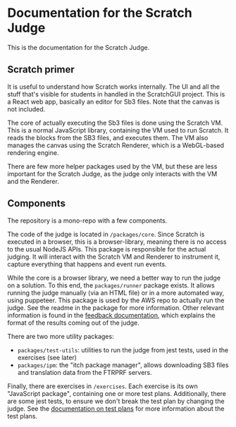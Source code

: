 # Documentation for the Scratch Judge

This is the documentation for the Scratch Judge.

## Scratch primer

It is useful to understand how Scratch works internally.
The UI and all the stuff that's visible for students in handled in the ScratchGUI project.
This is a React web app, basically an editor for Sb3 files.
Note that the canvas is not included.

The core of actually executing the Sb3 files is done using the Scratch VM.
This is a normal JavaScript library, containing the VM used to run Scratch.
It reads the blocks from the SB3 files, and executes them.
The VM also manages the canvas using the Scratch Renderer, which is a WebGL-based rendering engine.

There are few more helper packages used by the VM, but these are less important for the Scratch Judge, as the judge only interacts with the VM and the Renderer.

## Components

The repository is a mono-repo with a few components.

The code of the judge is located in `/packages/core`.
Since Scratch is executed in a browser, this is a browser-library, meaning there is no access to the usual NodeJS APIs.
This package is responsible for the actual judging.
It will interact with the Scratch VM and Renderer to instrument it, capture everything that happens and event run events.

While the core is a browser library, we need a better way to run the judge on a solution.
To this end, the `packages/runner` package exists.
It allows running the judge manually (via an HTML file) or in a more automated way, using puppeteer.
This package is used by the AWS repo to actually run the judge.
See the readme in the package for more information.
Other relevant information is found in the [feedback documentation](./feedback.md), which explains the format of the results coming out of the judge.

There are two more utility packages:

- `packages/test-utils`: utilities to run the judge from jest tests, used in the exercises (see later)
- `packages/ipm`: the "itch package manager", allows downloading SB3 files and translation data from the FTRPRF servers.

Finally, there are exercises in `/exercises`.
Each exercise is its own "JavaScript package", containing one or more test plans.
Additionally, there are some jest tests, to ensure we don't break the test plan by changing the judge.
See the [documentation on test plans](./testplan.md) for more information about the test plans.
